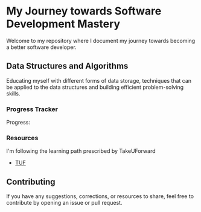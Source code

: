 # My Journey towards Software Development Mastery

Welcome to my repository where I document my journey towards becoming a better software developer.

## Data Structures and Algorithms

Educating myself with different forms of data storage, techniques that can be applied to the data structures and building efficient problem-solving skills.

### Progress Tracker

Progress: <div id="progressBar"></div>

<script>
    // Define the total number of topics and completed topics
    const totalTopics = 22; // Update this with the total number of topics
    let completedTopics = 14; // Update this with the number of completed topics

    // Calculate the completion percentage
    const completionPercentage = Math.floor((completedTopics / totalTopics) * 100);

    // Update the progress bar dynamically
    const progressBar = document.getElementById('progressBar');
    progressBar.style.width = `${completionPercentage}%`;
    progressBar.style.backgroundColor = 'green'; // Update color as desired
    progressBar.style.height = '20px'; // Update height as desired
    progressBar.innerText = `${completionPercentage}%`;
</script>

### Resources

I'm following the learning path prescribed by TakeUForward

- [TUF](https://takeuforward.org/strivers-a2z-dsa-course/strivers-a2z-dsa-course-sheet-2)

## Contributing

If you have any suggestions, corrections, or resources to share, feel free to contribute by opening an issue or pull request.
